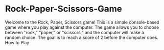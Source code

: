 # Rock-Paper-Scissors-Game
Welcome to the Rock, Paper, Scissors game! This is a simple console-based game where you play against the computer. The game allows you to choose between "rock," "paper," or "scissors," and the computer will make a random choice. The goal is to reach a score of 2 before the computer does. How to Play
